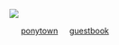  ![](https://external-content.duckduckgo.com/iu/?u=http%3A%2F%2Fvignette2.wikia.nocookie.net%2Fclubpenguin%2Fimages%2F8%2F88%2FBlack_Puffle_Dig.gif%2Frevision%2Flatest%2Fscale-to-width-down%2F185%3Fcb%3D20151205203628&f=1&nofb=1&ipt=919ec748501cc5a66b277c1c9f79fd0acb4383d0f47a02a148955302f2914ab8&ipo=images)

⠀⠀[ponytown](https://rentry.co/poundtowner)⠀⠀[guestbook](https://skip.123guestbook.com/)
